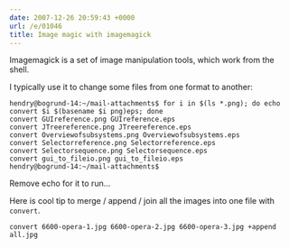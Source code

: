 ```yaml
---
date: 2007-12-26 20:59:43 +0000
url: /e/01046
title: Image magic with imagemagick
---
```



Imagemagick is a set of image manipulation tools, which work from the shell.

I typically use it to change some files from one format to another:

	hendry@bogrund-14:~/mail-attachments$ for i in $(ls *.png); do echo convert $i $(basename $i png)eps; done
	convert GUIreference.png GUIreference.eps
	convert JTreereference.png JTreereference.eps
	convert Overviewofsubsystems.png Overviewofsubsystems.eps
	convert Selectorreference.png Selectorreference.eps
	convert Selectorsequence.png Selectorsequence.eps
	convert gui_to_fileio.png gui_to_fileio.eps
	hendry@bogrund-14:~/mail-attachments$

Remove echo for it to run...

Here is cool tip to merge / append / join all the images into one file with `convert`.

	convert 6600-opera-1.jpg 6600-opera-2.jpg 6600-opera-3.jpg +append all.jpg
